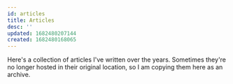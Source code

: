 ```yaml
---
id: articles
title: Articles
desc: ''
updated: 1682480207144
created: 1682480168065
---
```

Here's a collection of articles I've written over the years. Sometimes they're no longer hosted in their original location, so I am copying them here as an archive.